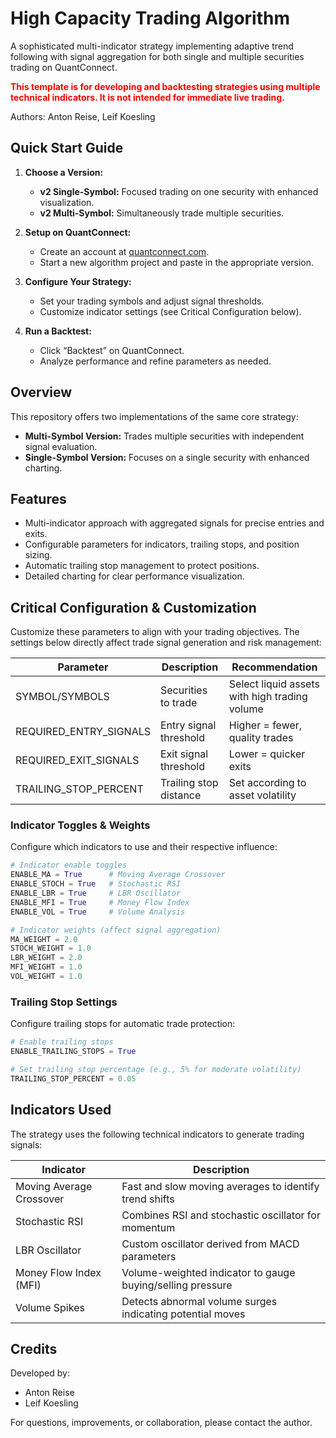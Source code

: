 # High Capacity Trading Algorithm

A sophisticated multi-indicator strategy implementing adaptive trend following with signal aggregation for both single and multiple securities trading on QuantConnect.

<span style="color:red;"><strong>This template is for developing and backtesting strategies using multiple technical indicators. It is not intended for immediate live trading.</strong></span>

Authors: Anton Reise, Leif Koesling

## Quick Start Guide

1. **Choose a Version:**
   - **v2 Single-Symbol:** Focused trading on one security with enhanced visualization.
   - **v2 Multi-Symbol:** Simultaneously trade multiple securities.

2. **Setup on QuantConnect:**
   - Create an account at [quantconnect.com](https://www.quantconnect.com).
   - Start a new algorithm project and paste in the appropriate version.

3. **Configure Your Strategy:**
   - Set your trading symbols and adjust signal thresholds.
   - Customize indicator settings (see Critical Configuration below).

4. **Run a Backtest:**
   - Click “Backtest” on QuantConnect.
   - Analyze performance and refine parameters as needed.

## Overview

This repository offers two implementations of the same core strategy:
- **Multi-Symbol Version:** Trades multiple securities with independent signal evaluation.
- **Single-Symbol Version:** Focuses on a single security with enhanced charting.

## Features

- Multi-indicator approach with aggregated signals for precise entries and exits.
- Configurable parameters for indicators, trailing stops, and position sizing.
- Automatic trailing stop management to protect positions.
- Detailed charting for clear performance visualization.

## Critical Configuration & Customization

Customize these parameters to align with your trading objectives. The settings below directly affect trade signal generation and risk management:

| Parameter                  | Description                           | Recommendation                                  |
| -------------------------- | ------------------------------------- | ----------------------------------------------- |
| SYMBOL/SYMBOLS             | Securities to trade                   | Select liquid assets with high trading volume   |
| REQUIRED_ENTRY_SIGNALS     | Entry signal threshold                | Higher = fewer, quality trades                  |
| REQUIRED_EXIT_SIGNALS      | Exit signal threshold                 | Lower = quicker exits                           |
| TRAILING_STOP_PERCENT      | Trailing stop distance                | Set according to asset volatility               |

### Indicator Toggles & Weights

Configure which indicators to use and their respective influence:

```python
# Indicator enable toggles
ENABLE_MA = True      # Moving Average Crossover
ENABLE_STOCH = True   # Stochastic RSI
ENABLE_LBR = True     # LBR Oscillator
ENABLE_MFI = True     # Money Flow Index
ENABLE_VOL = True     # Volume Analysis

# Indicator weights (affect signal aggregation)
MA_WEIGHT = 2.0       
STOCH_WEIGHT = 1.0    
LBR_WEIGHT = 2.0      
MFI_WEIGHT = 1.0      
VOL_WEIGHT = 1.0
```

### Trailing Stop Settings

Configure trailing stops for automatic trade protection:

```python
# Enable trailing stops
ENABLE_TRAILING_STOPS = True

# Set trailing stop percentage (e.g., 5% for moderate volatility)
TRAILING_STOP_PERCENT = 0.05
```

## Indicators Used

The strategy uses the following technical indicators to generate trading signals:

| Indicator                | Description                                                 |
| ------------------------ | ----------------------------------------------------------- |
| Moving Average Crossover | Fast and slow moving averages to identify trend shifts      |
| Stochastic RSI           | Combines RSI and stochastic oscillator for momentum         |
| LBR Oscillator           | Custom oscillator derived from MACD parameters              |
| Money Flow Index (MFI)   | Volume-weighted indicator to gauge buying/selling pressure    |
| Volume Spikes            | Detects abnormal volume surges indicating potential moves     |

## Credits

Developed by:
- Anton Reise
- Leif Koesling

For questions, improvements, or collaboration, please contact the author.
